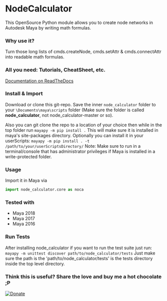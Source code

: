 # NodeCalculator
This OpenSource Python module allows you to create node networks in Autodesk Maya by writing math formulas.

### Why use it?
Turn those long lists of cmds.createNode, cmds.setAttr & cmds.connectAttr into readable math formulas.

### All you need: Tutorials, CheatSheet, etc.
[Documentation on ReadTheDocs](https://node-calculator.readthedocs.io/en/latest/)

### Install & Import
Download or clone this git-repo. Save the inner `node_calculator` folder to your `\Documents\maya\scripts` folder (Make sure the folder is called **node_calculator**, not node_calculator-master or so).

Also you can git clone the repo to a location of your choice then while in the top folder run `mayapy -m pip install .`
This will make sure it is installed in maya's site-packages directory.  Optionally you can install it in your userScripts:
`mayapy -m pip install . -t /path/to/your/userScriptsDirectory/`
Note: Make sure to run in a terminal/console that has administrator privileges if Maya is installed in a write-protected folder.

### Usage
Import it in Maya via

```python
import node_calculator.core as noca
```

### Tested with
* Maya 2018
* Maya 2017
* Maya 2016

### Run Tests
After installing node_calculator if you want to run the test suite just run:
`mayapy -m unittest discover path/to/node_calculator/tests`
Just make sure the path is the 'path/to/node_calculator/tests' is the tests directory inside the top level directory.

### Think this is useful? Share the love and buy me a hot chocolate ;P
[![Donate](https://img.shields.io/badge/Donate-PayPal-green.svg)](https://paypal.me/mischakolbe1)
